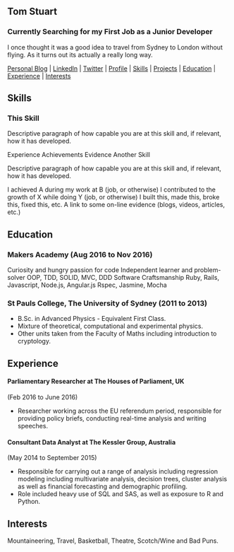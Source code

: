 ## Tom Stuart
### Currently Searching for my First Job as a Junior Developer

I once thought it was a good idea to travel from Sydney to London without flying. As it turns out its actually a really long way.






 [Personal Blog](http://TomStuart92.github.io) | [LinkedIn](http://www.linkedin.com/in/thomas-stuart) | [Twitter](http://twitter.com/ThomasCStuart) | [Profile](https://github.com/TomStuart92/CV#Profile) | [Skills](https://github.com/TomStuart92/CV#Skills) | [Projects](https://github.com/TomStuart92/CV#Projects) | [Education](https://github.com/TomStuart92/CV#Education) | [Experience](https://github.com/TomStuart92/CV#Experience) | [Interests](https://github.com/TomStuart92/CV#Interests)


## Skills


### This Skill

Descriptive paragraph of how capable you are at this skill and, if relevant, how it has developed.

Experience
Achievements
Evidence
Another Skill

Descriptive paragraph of how capable you are at this skill and, if relevant, how it has developed.

I achieved A during my work at B (job, or otherwise)
I contributed to the growth of X while doing Y (job, or otherwise)
I built this, made this, broke this, fixed this, etc.
A link to some on-line evidence (blogs, videos, articles, etc.)


## Education

### Makers Academy (Aug 2016 to Nov 2016)

Curiosity and hungry passion for code
Independent learner and problem-solver
OOP, TDD, SOLID, MVC, DDD
Software Craftsmanship
Ruby, Rails, Javascript, Node.js, Angular.js
Rspec, Jasmine, Mocha

### St Pauls College, The University of Sydney (2011 to 2013)

- B.Sc. in Advanced Physics - Equivalent First Class.  
- Mixture of theoretical, computational and experimental physics.   
- Other units taken from the Faculty of Maths including introduction to cryptology.  


## Experience

#### Parliamentary Researcher at The Houses of Parliament, UK
(Feb 2016 to June 2016)  
- Researcher working across the EU referendum period, responsible for providing policy briefs, conducting real-time analysis and writing speeches.

#### Consultant Data Analyst at The Kessler Group, Australia   
(May 2014 to September 2015)  

- Responsible for carrying out a range of analysis including regression modeling including multivariate analysis, decision trees, cluster analysis as well as financial forecasting and demographic profiling.
- Role included heavy use of SQL and SAS, as well as exposure to R and Python.

## Interests

Mountaineering, Travel, Basketball, Theatre, Scotch/Wine and Bad Puns.
